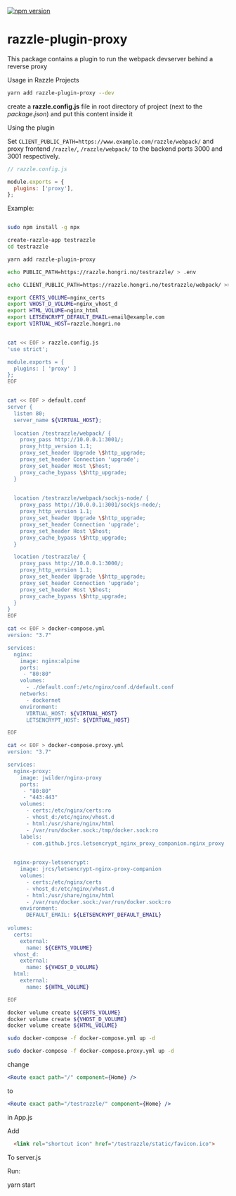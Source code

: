 [![npm version](https://badge.fury.io/js/razzle-plugin-proxy.svg)](https://badge.fury.io/js/razzle-plugin-proxy)

# razzle-plugin-proxy
This package contains a plugin to run the webpack devserver behind a reverse proxy

Usage in Razzle Projects
```sh
yarn add razzle-plugin-proxy --dev
```

create a **razzle.config.js** file in root directory of project (next to the *package.json*) and put this content inside it

Using the plugin

Set `CLIENT_PUBLIC_PATH=https://www.example.com/razzle/webpack/` and proxy frontend `/razzle/`, `/razzle/webpack/` to the backend ports 3000 and 3001 respectively.


```javascript
// razzle.config.js

module.exports = {
  plugins: ['proxy'],
};
```

Example:

```bash

sudo npm install -g npx

create-razzle-app testrazzle
cd testrazzle

yarn add razzle-plugin-proxy

echo PUBLIC_PATH=https://razzle.hongri.no/testrazzle/ > .env

echo CLIENT_PUBLIC_PATH=https://razzle.hongri.no/testrazzle/webpack/ >> .env

export CERTS_VOLUME=nginx_certs
export VHOST_D_VOLUME=nginx_vhost_d
export HTML_VOLUME=nginx_html
export LETSENCRYPT_DEFAULT_EMAIL=email@example.com
export VIRTUAL_HOST=razzle.hongri.no


cat << EOF > razzle.config.js
'use strict';

module.exports = {
  plugins: [ 'proxy' ]
};
EOF


cat << EOF > default.conf
server {
  listen 80;
  server_name ${VIRTUAL_HOST};
  
  location /testrazzle/webpack/ {
    proxy_pass http://10.0.0.1:3001/;
    proxy_http_version 1.1;
    proxy_set_header Upgrade \$http_upgrade;
    proxy_set_header Connection 'upgrade';
    proxy_set_header Host \$host;
    proxy_cache_bypass \$http_upgrade;
  }     

  
  location /testrazzle/webpack/sockjs-node/ {
    proxy_pass http://10.0.0.1:3001/sockjs-node/;
    proxy_http_version 1.1;
    proxy_set_header Upgrade \$http_upgrade;
    proxy_set_header Connection 'upgrade';
    proxy_set_header Host \$host;
    proxy_cache_bypass \$http_upgrade;
  }     

  location /testrazzle/ {
    proxy_pass http://10.0.0.1:3000/;
    proxy_http_version 1.1;
    proxy_set_header Upgrade \$http_upgrade;
    proxy_set_header Connection 'upgrade';
    proxy_set_header Host \$host;
    proxy_cache_bypass \$http_upgrade;
  }     
}
EOF

cat << EOF > docker-compose.yml
version: "3.7"

services:
  nginx:
    image: nginx:alpine
    ports:
     - "80:80"
    volumes:
      - ./default.conf:/etc/nginx/conf.d/default.conf
    networks:
      - dockernet
    environment:
      VIRTUAL_HOST: ${VIRTUAL_HOST}
      LETSENCRYPT_HOST: ${VIRTUAL_HOST}

EOF

cat << EOF > docker-compose.proxy.yml
version: "3.7"

services:
  nginx-proxy:
    image: jwilder/nginx-proxy
    ports:
     - "80:80"
     - "443:443"
    volumes:
      - certs:/etc/nginx/certs:ro
      - vhost_d:/etc/nginx/vhost.d
      - html:/usr/share/nginx/html
      - /var/run/docker.sock:/tmp/docker.sock:ro
    labels:
      - com.github.jrcs.letsencrypt_nginx_proxy_companion.nginx_proxy
      

  nginx-proxy-letsencrypt:
    image: jrcs/letsencrypt-nginx-proxy-companion
    volumes:
      - certs:/etc/nginx/certs
      - vhost_d:/etc/nginx/vhost.d
      - html:/usr/share/nginx/html
      - /var/run/docker.sock:/var/run/docker.sock:ro
    environment:
      DEFAULT_EMAIL: ${LETSENCRYPT_DEFAULT_EMAIL}
      
volumes:
  certs:
    external:
      name: ${CERTS_VOLUME}
  vhost_d:
    external:
      name: ${VHOST_D_VOLUME}
  html:
    external:
      name: ${HTML_VOLUME}

EOF

docker volume create ${CERTS_VOLUME}
docker volume create ${VHOST_D_VOLUME}
docker volume create ${HTML_VOLUME}

sudo docker-compose -f docker-compose.yml up -d

sudo docker-compose -f docker-compose.proxy.yml up -d

``` 

change

```jsx
<Route exact path="/" component={Home} />
``` 
to

```jsx
<Route exact path="/testrazzle/" component={Home} />
```
in App.js

Add 

```html
  <link rel="shortcut icon" href="/testrazzle/static/favicon.ico">
```

To server.js

Run:

yarn start